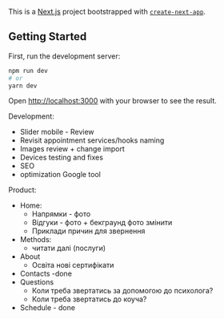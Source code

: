 This is a [Next.js](https://nextjs.org/) project bootstrapped with [`create-next-app`](https://github.com/vercel/next.js/tree/canary/packages/create-next-app).

## Getting Started

First, run the development server:

```bash
npm run dev
# or
yarn dev
```

Open [http://localhost:3000](http://localhost:3000) with your browser to see the result.

Development:
- Slider mobile - Review
- Revisit appointment services/hooks naming
- Images review + change import
- Devices testing and fixes
- SEO
- optimization Google tool

Product:
- Home:
    - Напрямки - фото
    - Відгуки - фото + бекграунд фото змінити
    - Приклади причин для звернення
- Methods:
  - читати далі (послуги)
- About
    - Освіта нові сертифікати
- Contacts -done
- Questions
    - Коли треба звертатись за допомогою до психолога?
    - Коли треба звертатись до коуча?
- Schedule - done

